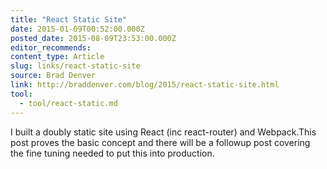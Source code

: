 ```yaml
---
title: "React Static Site"
date: 2015-01-09T00:52:00.000Z
posted_date: 2015-08-09T23:53:00.000Z
editor_recommends:
content_type: Article
slug: links/react-static-site
source: Brad Denver
link: http://braddenver.com/blog/2015/react-static-site.html
tool:
  - tool/react-static.md
---
```

I built a doubly static site using React (inc react-router) and Webpack.This post proves the basic concept and there will be a followup post covering the fine tuning needed to put this into production.
